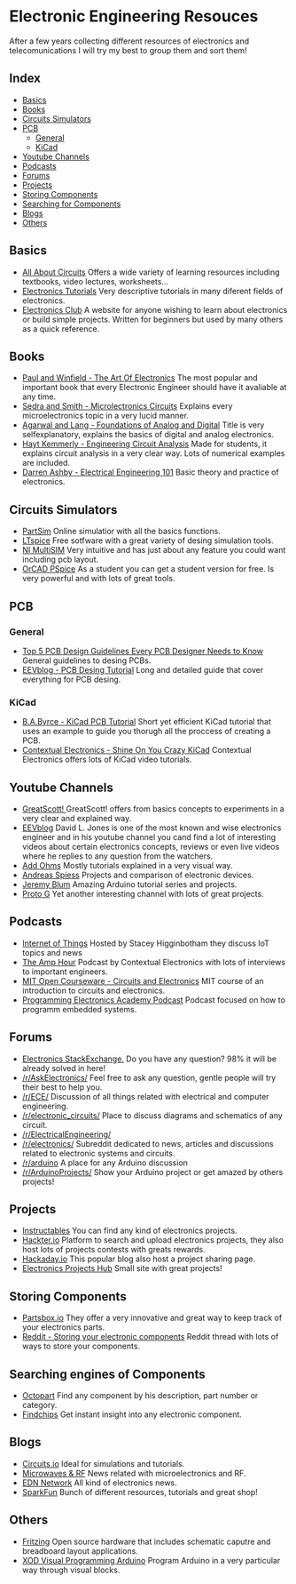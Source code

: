 # Electronic Engineering Resouces
After a few years collecting different resources of electronics and telecomunications I will try my best to group them and sort them!


## Index
* [Basics](#Basics)
* [Books](#Books) 
* [Circuits Simulators](#CircuitsSimulators)
* [PCB](#PCB)
  * [General](#General)
  * [KiCad](#KiCad)
* [Youtube Channels](YoutubeChannels)
* [Podcasts](#Podcasts)
* [Forums](#Forums)
* [Projects](#Projects)
* [Storing Components](#StoringComponents)
* [Searching for Components](#SearchingComponents)
* [Blogs](#Blogs)
* [Others](#Others)





## Basics   <a name="Basics"></a>
* [All About Circuits](https://www.allaboutcircuits.com/education/) Offers a wide variety of learning resources including 
textbooks, video lectures, worksheets...
* [Electronics Tutorials](https://www.electronics-tutorials.ws/) Very descriptive tutorials in many diferent fields of
electronics.
* [Electronics Club](https://electronicsclub.info/) A website for anyone wishing to learn about electronics or build simple projects. Written for beginners but used by many others as a quick reference. 

## Books  <a name="Books"></a>
* [Paul and Winfield - The Art Of Electronics](https://pearl-hifi.com/06_Lit_Archive/14_Books_Tech_Papers/Horowitz-Hill/The_Art_of_Electronics.pdf) The most popular and important book that every Electronic Engineer should have it avaliable
at any time.
* [Sedra and Smith - Microlectronics Circuits](https://www.dropbox.com/s/d1tasdkd5u6serm/Sedra%20Smith%20-%20Microelectronic%20Circuits%20-%205th%20Edition.pdf?dl=0) Explains every microelectronics topic in a very lucid manner. 
* [Agarwal and Lang - Foundations of Analog and Digital](https://www.dropbox.com/s/g09ot8yzsp1dmrd/Agarwal%20and%20Lang%20-%20Foundations%20of%20Analog%20and%20Digital%20-%202005.pdf?dl=0) Title is very selfexplanatory, explains the basics of
digital and analog electronics.
* [Hayt Kemmerly - Engineering Circuit Analysis](https://www.dropbox.com/s/zoyywgy0tgdz7my/Hayt%20Kemmerly%20-%20Engineering%20Circuit%20Analysis.pdf?dl=0) Made for students, it explains circuit analysis in a very clear way.
Lots of numerical examples are included.
* [Darren Ashby - Electrical Engineering 101](https://www.dropbox.com/s/cv5nk91ow8jsjp7/Darren%20Ashby%20-%20Electrical%20Engineering%20101%20-%203rd%20Edition.pdf?dl=0) Basic theory and practice of electronics.


## Circuits Simulators  <a name="CircuitsSimulators"></a>
* [PartSim](https://www.partsim.com/simulator) Online simulatior with all the basics functions.
* [LTspice](http://www.analog.com/en/design-center/design-tools-and-calculators.html) Free sotfware with a great variety of desing
simulation tools.
* [NI MultiSIM](http://sine.ni.com/nips/cds/view/p/lang/en/nid/201800) Very intuitive and has just about any feature you could want including pcb layout. 
* [OrCAD PSpice](https://www.orcad.com/resources/orcad-downloads) As a student you can get a student version for free. Is very
powerful and with lots of great tools.

## PCB    <a name="PCB"></a>
### General     <a name="General"></a>
* [Top 5 PCB Design Guidelines Every PCB Designer Needs to Know](https://resources.altium.com/pcb-design-blog/top-pcb-design-guidelines-every-pcb-designer-needs-to-know) General guidelines to desing PCBs.
* [EEVblog - PCB Desing Tutorial](http://www.alternatezone.com/electronics/files/PCBDesignTutorialRevA.pdf) Long and detailed guide
that cover everything for PCB desing.

### KiCad     <a name="KiCad"></a>
* [B.A.Byrce - KiCad PCB Tutorial](http://babryce.com/kicad/tutorial.html) Short yet efficient KiCad tutorial that uses 
an example to guide you thorugh all the proccess of creating a PCB.
* [Contextual Electronics - Shine On You Crazy KiCad](https://www.youtube.com/user/contextualelectronic) Contextual Electronics
offers lots of KiCad video tutorials.

## Youtube Channels   <a name="YoutubeChannels"></a>
* [GreatScott! ](https://www.youtube.com/user/greatscottlab) GreatScott! offers from basics concepts to experiments in a very
clear and explained way.
* [EEVblog](https://www.youtube.com/user/EEVblog) David L. Jones is one of the most known and wise electronics engineer and
in his youtube channel you cand find a lot of interesting videos about certain electronics concepts, reviews or even live
videos where he replies to any question from the watchers.
* [Add Ohms](https://www.youtube.com/user/AddOhms) Mostly tutorials explained in a very visual way.
* [Andreas Spiess](https://www.youtube.com/channel/UCu7_D0o48KbfhpEohoP7YSQ) Projects and comparison of electronic devices.
* [Jeremy Blum](https://www.youtube.com/user/sciguy14) Amazing Arduino tutorial series and projects.
* [Proto G](https://www.youtube.com/user/garofalo42) Yet another interesting channel with lots of great projects.


## Podcasts   <a name="Podcasts"></a>
* [Internet of Things](https://iotpodcast.com/) Hosted by Stacey Higginbotham they discuss IoT topics and news
* [The Amp Hour](https://theamphour.com/tag/contextual-electronics/) Podcast by Contextual Electronics with lots of interviews
to important engineers.
* [MIT Open Courseware - Circuits and Electronics](https://ocw.mit.edu/courses/electrical-engineering-and-computer-science/6-002-circuits-and-electronics-spring-2007/) MIT course of an introduction to circuits and electronics.
* [Programming Electronics Academy Podcast](https://programmingelectronics.com/oshpodcast/) Podcast focused on how to programm
embedded systems.


## Forums <a name="Forums"></a>
* [Electronics StackExchange.](https://electronics.stackexchange.com/) Do you have any question? 98% it will be already solved in here!
* [/r/AskElectronics/](https://www.reddit.com/r/AskElectronics/) Feel free to ask any question, gentle people will try their best to help you.
* [/r/ECE/](https://www.reddit.com/r/ECE/) Discussion of all things related with electrical and computer engineering.
* [/r/electronic_circuits/](https://www.reddit.com/r/electronic_circuits/) Place to discuss diagrams and schematics of any circuit.
* [/r/ElectricalEngineering/](https://www.reddit.com//r/ElectricalEngineering/)
* [/r/electronics/](https://www.reddit.com/r/electronics/) Subreddit dedicated to news, articles and discussions related to electronic systems and circuits.
* [/r/arduino](https://www.reddit.com/r/arduino/) A place for any Arduino discussion
* [/r/ArduinoProjects/](https://www.reddit.com/r/ArduinoProjects/) Show your Arduino project or get amazed by others projects!


## Projects   <a name="Projects"></a>
* [Instructables](http://www.instructables.com/technology/) You can find any kind of electronics projects.
* [Hackter.io](https://www.hackster.io/projects) Platform to search and upload electronics projects, they also host lots
of projects contests with greats rewards.
* [Hackaday.io](https://hackaday.io/projects) This popular blog also host a project sharing page.
* [Electronics Projects Hub](https://electronicsprojectshub.com/) Small site with great projects!


## Storing Components     <a name="StoringComponents"></a>
* [Partsbox.io](https://partsbox.io/) They offer a very innovative and great way to keep track of your electronics parts.
* [Reddit - Storing your electronic components](https://es.reddit.com/r/electronics/comments/7xz1vs/tip_storing_your_electronic_components/) Reddit thread with lots of ways
to store your components.

## Searching engines of Components   <a name="SearchingComponents"></a>
* [Octopart](https://octopart.com/) Find any component by his description, part number or category.
* [Findchips](https://www.findchips.com/) Get instant insight into any electronic component.

## Blogs          <a name="Blogs"></a>
* [Circuits.io](https://circuits.io/) Ideal for simulations and tutorials.
* [Microwaves & RF](http://www.mwrf.com/) News related with microelectronics and RF.
* [EDN Network](https://www.edn.com/) All kind of electronics news.
* [SparkFun](https://www.sparkfun.com/) Bunch of different resources, tutorials and great shop!


## Others         <a name="Others"></a>
* [Fritzing](http://fritzing.org/home/) Open source hardware that includes schematic caputre and breadboard layout applications.
* [XOD Visual Programming Arduino](https://www.youtube.com/watch?v=qxjLH_3US04&feature=youtu.be) Program Arduino in a very
particular way through visual blocks.

